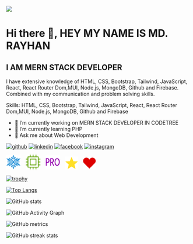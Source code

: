 ![](https://encrypted-tbn0.gstatic.com/images?q=tbn:ANd9GcS_LH7yxozJdrtdUaVXoB7eHC7T3cZU6LeYDQ&usqp=CAU)
# Hi there 👋, HEY MY NAME IS MD. RAYHAN
## I AM MERN STACK DEVELOPER


I have extensive knowledge of HTML, CSS, Bootstrap, Tailwind, JavaScript, React, React Router Dom,MUI, Node.js, MongoDB, Github and Firebase. Combined with my communication and problem solving skills.

Skills:  HTML, CSS, Bootstrap, Tailwind, JavaScript, React, React Router Dom,MUI, Node.js, MongoDB, Github and Firebase

- 🔭 I’m currently working on MERN STACK DEVELOPER IN CODETREE 
- 🌱 I’m currently learning PHP 
- 💬 Ask me about Web Development 


[<img src='https://cdn.jsdelivr.net/npm/simple-icons@3.0.1/icons/github.svg' alt='github' height='40'>](https://github.com/https://github.com/rdrayhan7916)  [<img src='https://cdn.jsdelivr.net/npm/simple-icons@3.0.1/icons/linkedin.svg' alt='linkedin' height='40'>](https://www.linkedin.com/in/https://www.linkedin.com/in/md-rayhan-474531217//)  [<img src='https://cdn.jsdelivr.net/npm/simple-icons@3.0.1/icons/facebook.svg' alt='facebook' height='40'>](https://www.facebook.com/https://www.facebook.com/md.rayhan.hossenroki/)  [<img src='https://cdn.jsdelivr.net/npm/simple-icons@3.0.1/icons/instagram.svg' alt='instagram' height='40'>](https://www.instagram.com/https://www.instagram.com/rprayhan7916//)  

<a href='https://archiveprogram.github.com/'><img src='https://raw.githubusercontent.com/acervenky/animated-github-badges/master/assets/acbadge.gif' width='40' height='40'></a> <a href='https://docs.github.com/en/developers'><img src='https://raw.githubusercontent.com/acervenky/animated-github-badges/master/assets/devbadge.gif' width='40' height='40'></a> <a href='https://github.com/pricing'><img src='https://raw.githubusercontent.com/acervenky/animated-github-badges/master/assets/pro.gif' width='40' height='40'></a> <a href='https://stars.github.com/'><img src='https://raw.githubusercontent.com/acervenky/animated-github-badges/master/assets/starbadge.gif' width='35' height='35'></a> <a href='https://docs.github.com/en/github/supporting-the-open-source-community-with-github-sponsors'><img src='https://raw.githubusercontent.com/acervenky/animated-github-badges/master/assets/sponsorbadge.gif' width='35' height='35'></a> 

[![trophy](https://github-profile-trophy.vercel.app/?username=rdrayhan7916)](https://github.com/ryo-ma/github-profile-trophy)

[![Top Langs](https://github-readme-stats.vercel.app/api/top-langs/?username=rdrayhan7916)](https://github.com/anuraghazra/github-readme-stats)

![GitHub stats](https://github-readme-stats.vercel.app/api?username=rdrayhan7916&show_icons=true)  

![GitHub Activity Graph](https://activity-graph.herokuapp.com/graph?username=rdrayhan7916)  

![GitHub metrics](https://metrics.lecoq.io/rdrayhan7916)  

![GitHub streak stats](https://github-readme-streak-stats.herokuapp.com/?user=rdrayhan7916)  

